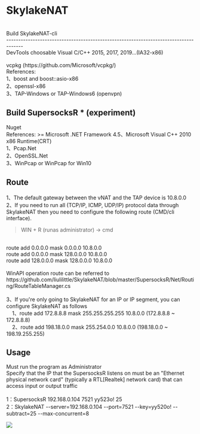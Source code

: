 # SkylakeNAT
<br/>
Build SkylakeNAT-cli
<br/>
-------------------------------------------------------------------------------------
<br/>
DevTools choosable Visual C/C++ 2015, 2017, 2019...(IA32-x86)
<br/>
<br/>
vcpkg (https://github.com/Microsoft/vcpkg/)
<br/>
References:
<br/>
1、boost and boost::asio-x86
<br/>
2、openssl-x86
<br/>
3、TAP-Windows or TAP-Windows6 (openvpn)
<br/>

Build SupersocksR * (experiment)
<br/>
-------------------------------------------------------------------------------------
Nuget
<br/>
References: >= Microsoft .NET Framework 4.5、Microsoft Visual C++ 2010 x86 Runtime(CRT)
<br/>
1、Pcap.Net
<br/>
2、OpenSSL.Net
<br/>
3、WinPcap or WinPcap for Win10
<br/>

Route
-------------------------------------------------------------------------------------
1、The default gateway between the vNAT and the TAP device is 10.8.0.0
<br/>
2、If you need to run all (TCP/IP, ICMP, UDP/IP) protocol data through SkylakeNAT then 
you need to configure the following route (CMD/cli interface).
   <br/>
   > WIN + R (runas administrator) -> cmd
   <br/>
   <span> route add 0.0.0.0 mask 0.0.0.0 10.8.0.0</span>
   <br/>
   <span> route add 0.0.0.0 mask 128.0.0.0 10.8.0.0</span>
   <br/>
   <span> route add 128.0.0.0 mask 128.0.0.0 10.8.0.0</span>
   <br/>
   <br/>
   <span>WinAPI operation route can be referred to https://github.com/liulilittle/SkylakeNAT/blob/master/SupersocksR/Net/Routing/RouteTableManager.cs</span>
   <br/>
      <br/>
3、If you're only going to SkylakeNAT for an IP or IP segment, you can configure SkylakeNAT as follows
<br/>
   <span>&nbsp;&nbsp;&nbsp;&nbsp;1、route add 172.8.8.8 mask 255.255.255.255 10.8.0.0  (172.8.8.8 ~ 172.8.8.8)</span> <br/>
   <span>&nbsp;&nbsp;&nbsp;&nbsp;2、route add 198.18.0.0 mask 255.254.0.0 10.8.0.0  (198.18.0.0 ~ 198.19.255.255)</span> <br/>

Usage
-------------------------------------------------------------------------------------
Must run the program as Administrator
<br/>
Specify that the IP that the SupersocksR listens on must be an "Ethernet physical network card" (typically a RTL[Realtek] network card) that can access input or output traffic
<br/>
<br/>
1：SupersocksR 192.168.0.104 7521 yy523o! 25
<br/>
2：SkylakeNAT --server=192.168.0.104 --port=7521 --key=yy520o! --subtract=25 --max-concurrent=8

<img src="https://img-blog.csdnimg.cn/20200216234706449.png?x-oss-process=image/watermark,type_ZmFuZ3poZW5naGVpdGk,shadow_10,text_aHR0cHM6Ly9ibG9nLmNzZG4ubmV0L2xpdWxpbGl0dGxl,size_16,color_FFFFFF,t_70"></img>
